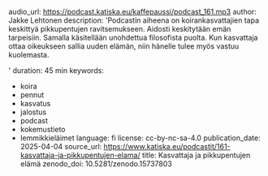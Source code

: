 audio_url: https://podcast.katiska.eu/kaffepaussi/podcast_161.mp3
author: Jakke Lehtonen
description: 'Podcastin aiheena on koirankasvattajien tapa keskittyä pikkupentujen
  ravitsemukseen. Aidosti keskitytään emän tarpeisiin. Samalla käsitellään unohdettua
  filosofista puolta. Kun kasvattaja ottaa oikeukseen sallia uuden elämän, niin hänelle
  tulee myös vastuu kuolemasta.

  '
duration: 45 min
keywords:
- koira
- pennut
- kasvatus
- jalostus
- podcast
- kokemustieto
- lemmikkieläimet
language: fi
license: cc-by-nc-sa-4.0
publication_date: 2025-04-04
source_url: https://www.katiska.eu/podcastit/161-kasvattaja-ja-pikkupentujen-elama/
title: Kasvattaja ja pikkupentujen elämä
zenodo_doi: 10.5281/zenodo.15737803
